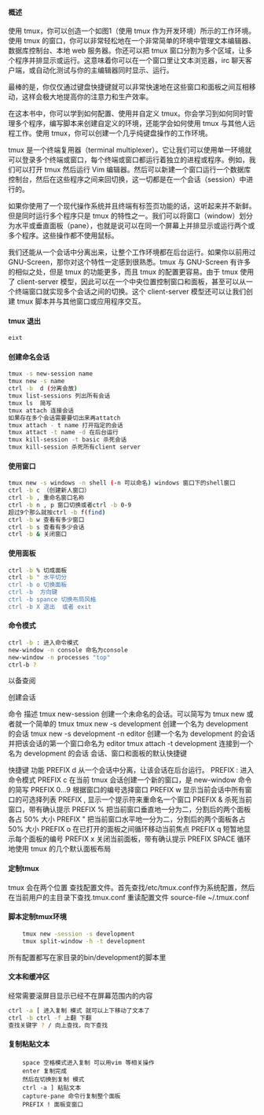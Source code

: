 

#### 概述

使用 tmux，你可以创造一个如图1（使用 tmux 作为开发环境）所示的工作环境。使用 tmux 的窗口，你可以非常轻松地在一个非常简单的环境中管理文本编辑器、数据库控制台、本地 web 服务器。你还可以把 tmux 窗口分割为多个区域，让多个程序并排显示或运行。这意味着你可以在一个窗口里让文本浏览器，irc 聊天客户端，或自动化测试与你的主编辑器同时显示、运行。

最棒的是，你仅仅通过键盘快捷键就可以非常快速地在这些窗口和面板之间互相移动，这样会极大地提高你的注意力和生产效率。

在这本书中，你可以学到如何配置、使用并自定义 tmux。你会学习到如何同时管理多个程序，编写脚本来创建自定义的环境，还能学会如何使用 tmux 与其他人远程工作。使用 tmux，你可以创建一个几乎纯键盘操作的工作环境。

tmux 是一个终端复用器（terminal multiplexer）。它让我们可以使用单一环境就可以登录多个终端或窗口，每个终端或窗口都运行着独立的进程或程序。例如，我们可以打开 tmux 然后运行 Vim 编辑器。然后可以新建一个窗口运行一个数据库控制台，然后在这些程序之间来回切换，这一切都是在一个会话（session）中进行的。

如果你使用了一个现代操作系统并且终端有标签页功能的话，这听起来并不新鲜。但是同时运行多个程序只是 tmux 的特性之一。我们可以将窗口（window）划分为水平或垂直面板（pane），也就是说可以在同一个屏幕上并排显示或运行两个或多个程序。这些操作都不使用鼠标。

我们还能从一个会话中分离出来，让整个工作环境都在后台运行。如果你以前用过 GNU-Screen，那你对这个特性一定感到很熟悉。tmux 与 GNU-Screen 有许多的相似之处，但是 tmux 的功能更多，而且 tmux 的配置更容易。由于 tmux 使用了 client-server 模型，因此可以在一个中央位置控制窗口和面板，甚至可以从一个终端窗口就实现多个会话之间的切换。这个 client-server 模型还可以让我们创建 tmux 脚本并与其他窗口或应用程序交互。
#### tmux 退出
```bash
eixt
```

#### 创建命名会话

```bash
tmux -s new-session name
tmux new -s name
ctrl -b  d (分离会放)
tmux list-sessions 列出所有会话
tmux ls  简写
tmux attach 连接会话
如果存在多个会话需要要切出来再attatch
tmux attach - t name 打开指定的会话
tmux attact -t name -d 在后台运行
tmux kill-session -t basic 杀死会话
tmux kill-session 杀死所有client server
```
#### 使用窗口

```bash
tmux new -s windows -n shell (-n 可以命名) windows 窗口下的shell窗口
ctrl -b c （创建新人窗口）
ctrl -b , 重命名窗口名称
ctrl -b n , p 窗口切换或者ctrl -b 0-9
超过9个那么就按ctrl -b f(find)
ctrl -b w 查看有多少窗口
ctrl -b s 查看有多少会话
ctrl -b & 关闭窗口
```

#### 使用面板

```bash
ctrl -b % 切成面板
ctrl -b " 水平切分
ctrl -b o 切换面板
ctrl -b  方向键
ctrl -b spance 切换布局风格
ctrl -b X 退出  或者 exit

```
#### 命令模式

```bash
ctrl -b : 进入命令模式
new-window -n console 命名为console
new-window -n processes "top"
ctrl-b ?
```
以备查阅

创建会话

命令	描述
tmux new-session	创建一个未命名的会话。可以简写为 tmux new 或者就一个简单的 tmux
tmux new -s development	创建一个名为 development 的会话
tmux new -s development -n editor	创建一个名为 development 的会话并把该会话的第一个窗口命名为 editor
tmux attach -t development	连接到一个名为 development 的会话
会话、窗口和面板的默认快捷键

快捷键	功能
PREFIX d	从一个会话中分离，让该会话在后台运行。
PREFIX :	进入命令模式
PREFIX c	在当前 tmux 会话创建一个新的窗口，是 new-window 命令的简写
PREFIX 0...9	根据窗口的编号选择窗口
PREFIX w	显示当前会话中所有窗口的可选择列表
PREFIX ,	显示一个提示符来重命名一个窗口
PREFIX &	杀死当前窗口，带有确认提示
PREFIX %	把当前窗口垂直地一分为二，分割后的两个面板各占 50% 大小
PREFIX "	把当前窗口水平地一分为二，分割后的两个面板各占 50% 大小
PREFIX o	在已打开的面板之间循环移动当前焦点
PREFIX q	短暂地显示每个面板的编号
PREFIX x	关闭当前面板，带有确认提示
PREFIX SPACE	循环地使用 tmux 的几个默认面板布局

#### 定制tmux 

tmux 会在两个位置 查找配置文件。首先查找/etc/tmux.conf作为系统配置，然后在当前用户的主目录下查找.tmux.conf
重读配置文件 source-file ~/.tmux.conf

#### 脚本定制tmux环境

```bash
    tmux new -session -s development
    tmux split-window -h -t development
```
所有配置都写在家目录的bin/development的脚本里

#### 文本和缓冲区
经常需要滚屏目显示已经不在屏幕范围内的内容
```bash
ctrl -a [ 进入复制 模式 就可以上下移动了文本了
ctrl -b ctrl -f 上翻 下翻
查找关键字 ? / 向上查找，向下查找
```
#### 复制粘贴文本
```
    space 空格模式进入复制 可以用vim 等相关操作
    enter 复制完成
    然后在切换到复制 模式
    ctrl -a ] 粘贴文本
    capture-pane 命令行复制整个面板
    PREFIX ! 面板变窗口
```








